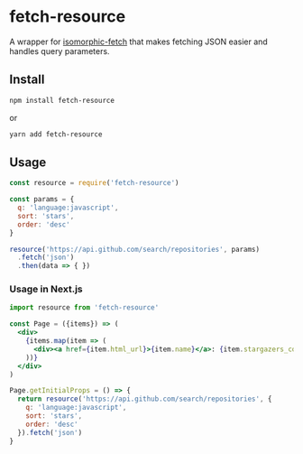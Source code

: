 # fetch-resource

A wrapper for [isomorphic-fetch](https://www.npmjs.com/package/isomorphic-fetch) that makes fetching JSON easier and handles query parameters.

## Install

```sh
npm install fetch-resource
```

or

```sh
yarn add fetch-resource
```

## Usage

```js
const resource = require('fetch-resource')

const params = {
  q: 'language:javascript',
  sort: 'stars',
  order: 'desc'
}

resource('https://api.github.com/search/repositories', params)
  .fetch('json')
  .then(data => { })
```

### Usage in Next.js

```jsx
import resource from 'fetch-resource'

const Page = ({items}) => (
  <div>
    {items.map(item => (
      <div><a href={item.html_url}>{item.name}</a>: {item.stargazers_count}</div>
    ))}
  </div>
)

Page.getInitialProps = () => {
  return resource('https://api.github.com/search/repositories', {
    q: 'language:javascript',
    sort: 'stars',
    order: 'desc'
  }).fetch('json')
}
```
